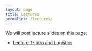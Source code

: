 ```yaml
---
layout: page
title: Lectures
permalink: /lectures/
---
```


We will post lecture slides on this page. 

* [Lecture-1-Intro and Logistics](https://drive.google.com/file/d/13IP6xB9J9NyIOwdysxjl7CVtg9rACQKs/view?usp=sharing)
<!-- * [Lecture-2-P4-Tutorial]({{ site.baseurl }}/lectures/Lecture-2-P4-tutorial.pdf) -->
<!-- * [Lecture-3-dev-tools]({{ site.baseurl }}/lectures/Lecture-3-dev-tools.pdf) -->
<!-- * [Lecture-4-Chang-Kim-BFN]({{ site.baseurl }}/lectures/Lecture-4-Chang-Kim-BFN.pdf) -->
<!-- * [Lecture-5-FPGA-Intro]({{ site.baseurl }}/lectures/Lecture-5-FPGA-Intro.pdf) -->

